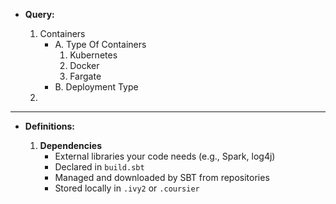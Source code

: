 -	**Query:**

	1. Containers
		- A. Type Of Containers
			1. Kubernetes
			2. Docker
			3. Fargate
		- B. Deployment Type
	2. 
---

-	**Definitions:**
	
	1. **Dependencies**
		- External libraries your code needs (e.g., Spark, log4j)
		- Declared in `build.sbt`
		- Managed and downloaded by SBT from repositories
		- Stored locally in `.ivy2` or `.coursier`




